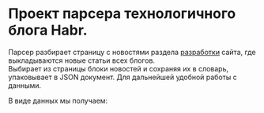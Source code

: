 # Проект парсера технологичного блога Habr.

Парсер разбирает страницу с новостями раздела [разработки](https://habr.com/ru/flows/develop/) сайта, где выкладываются новые статьи всех блогов.  
Выбирает из страницы блоки новостей и сохраняя их в словарь, упаковывает в JSON документ. Для дальнейшей удобной работы с данными.

В виде данных мы получаем:
